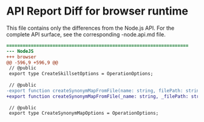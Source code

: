 # API Report Diff for browser runtime

This file contains only the differences from the Node.js API.
For the complete API surface, see the corresponding -node.api.md file.

```diff
===================================================================
--- NodeJS
+++ browser
@@ -596,9 +596,9 @@
 // @public
 export type CreateSkillsetOptions = OperationOptions;
 
 // @public
-export function createSynonymMapFromFile(name: string, filePath: string): Promise<SynonymMap>;
+export function createSynonymMapFromFile(_name: string, _filePath: string): Promise<SynonymMap>;
 
 // @public
 export type CreateSynonymMapOptions = OperationOptions;
 

```